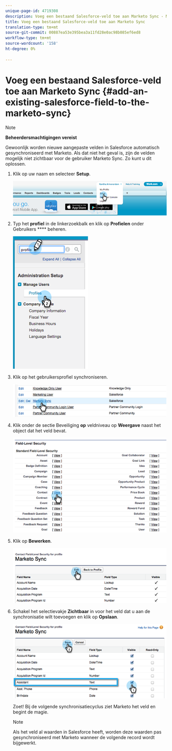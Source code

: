 ```yaml
---
unique-page-id: 4719308
description: Voeg een bestaand Salesforce-veld toe aan Marketo Sync - Marketo Docs - Productdocumentatie
title: Voeg een bestaand Salesforce-veld toe aan Marketo Sync
translation-type: tm+mt
source-git-commit: 00887ea53e395bea3a11fd28e0ac98b085ef6ed8
workflow-type: tm+mt
source-wordcount: '158'
ht-degree: 0%

---
```



# Voeg een bestaand Salesforce-veld toe aan Marketo Sync {#add-an-existing-salesforce-field-to-the-marketo-sync}

>[!NOTE]
>
>**Beheerdersmachtigingen vereist**

Gewoonlijk worden nieuwe aangepaste velden in Salesforce automatisch gesynchroniseerd met Marketo. Als dat niet het geval is, zijn de velden mogelijk niet zichtbaar voor de gebruiker Marketo Sync. Zo kunt u dit oplossen.

1. Klik op uw naam en selecteer **Setup**.

   ![](assets/image2015-6-30-14-3a20-3a6.png)

1. Typ het **profiel** in de linkerzoekbalk en klik op **Profielen** onder Gebruikers **** beheren.

   ![](assets/image2015-6-30-14-3a20-3a52.png)

1. Klik op het gebruikersprofiel synchroniseren.

   ![](assets/image2015-6-30-14-3a23-3a41.png)

1. Klik onder de sectie Beveiliging **op** veldniveau op **Weergave** naast het object dat het veld bevat.

   ![](assets/image2015-6-30-14-3a23-3a59.png)

1. Klik op **Bewerken**.

   ![](assets/image2015-6-30-14-3a24-3a28.png)

1. Schakel het selectievakje **Zichtbaar** in voor het veld dat u aan de synchronisatie wilt toevoegen en klik op **Opslaan**.

   ![](assets/image2015-6-30-14-3a24-3a49.png)

   Zoet! Bij de volgende synchronisatiecyclus ziet Marketo het veld en begint de magie.

   >[!NOTE]
   >
   > Als het veld al waarden in Salesforce heeft, worden deze waarden pas gesynchroniseerd met Marketo wanneer de volgende record wordt bijgewerkt.

